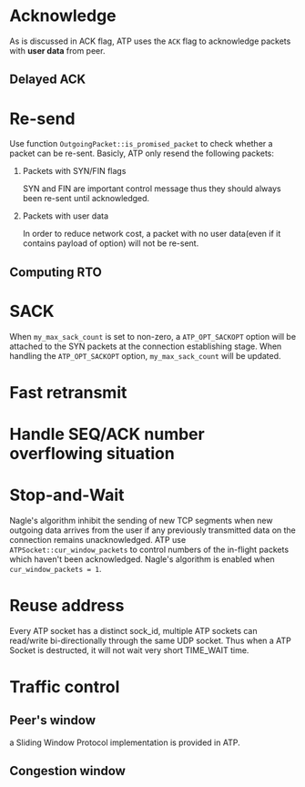 # Acknowledge
As is discussed in ACK flag, ATP uses the `ACK` flag to acknowledge packets with **user data** from peer.

## Delayed ACK


# Re-send
Use function `OutgoingPacket::is_promised_packet` to check whether a packet can be re-sent. Basicly, ATP only resend the following packets:

1. Packets with SYN/FIN flags
	
	SYN and FIN are important control message thus they should always been re-sent until acknowledged.

2. Packets with user data

	In order to reduce network cost, a packet with no user data(even if it contains payload of option) will not be re-sent.


## Computing RTO

# SACK
When `my_max_sack_count` is set to non-zero, a `ATP_OPT_SACKOPT` option will be attached to the SYN packets at the connection establishing stage. When handling the `ATP_OPT_SACKOPT` option, `my_max_sack_count` will be updated. 


# Fast retransmit

# Handle SEQ/ACK number overflowing situation

# Stop-and-Wait
Nagle's algorithm inhibit the sending of new TCP segments when new outgoing data arrives from the user if any previously transmitted data on the connection remains unacknowledged.
ATP use `ATPSocket::cur_window_packets` to control numbers of the in-flight packets which haven't been acknowledged. Nagle's algorithm is enabled when `cur_window_packets = 1`.

# Reuse address
Every ATP socket has a distinct sock\_id, multiple ATP sockets can read/write bi-directionally through the same UDP socket. Thus when a ATP Socket is destructed, it will not wait very short TIME\_WAIT time.

# Traffic control
## Peer's window
a Sliding Window Protocol implementation is provided in ATP.

## Congestion window